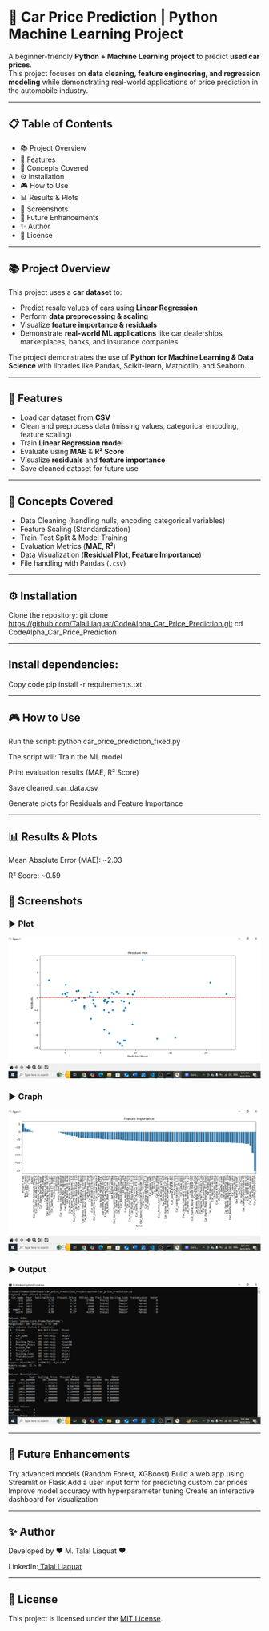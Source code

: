 # 🚗 Car Price Prediction | Python Machine Learning Project  

A beginner-friendly **Python + Machine Learning project** to predict **used car prices**.  
This project focuses on **data cleaning, feature engineering, and regression modeling** while demonstrating real-world applications of price prediction in the automobile industry.  

---

## 📋 Table of Contents  
- 📚 Project Overview  
- 🚀 Features  
- 🧠 Concepts Covered  
- ⚙️ Installation  
- 🎮 How to Use  
- 📊 Results & Plots  
- 📸 Screenshots  
- 🚧 Future Enhancements  
- ✨ Author  
- 📄 License  

---

## 📚 Project Overview  

This project uses a **car dataset** to:  
- Predict resale values of cars using **Linear Regression**  
- Perform **data preprocessing & scaling**  
- Visualize **feature importance & residuals**  
- Demonstrate **real-world ML applications** like car dealerships, marketplaces, banks, and insurance companies  

The project demonstrates the use of **Python for Machine Learning & Data Science** with libraries like Pandas, Scikit-learn, Matplotlib, and Seaborn.  

---

## 🚀 Features  

- Load car dataset from **CSV**  
- Clean and preprocess data (missing values, categorical encoding, feature scaling)  
- Train **Linear Regression model**  
- Evaluate using **MAE** & **R² Score**  
- Visualize **residuals** and **feature importance**  
- Save cleaned dataset for future use  

---

## 🧠 Concepts Covered  

- Data Cleaning (handling nulls, encoding categorical variables)  
- Feature Scaling (Standardization)  
- Train-Test Split & Model Training  
- Evaluation Metrics (**MAE, R²**)  
- Data Visualization (**Residual Plot, Feature Importance**)  
- File handling with Pandas (`.csv`)  

---

## ⚙️ Installation  

Clone the repository:
git clone https://github.com/TalalLiaquat/CodeAlpha_Car_Price_Prediction.git
cd CodeAlpha_Car_Price_Prediction

---
## Install dependencies:

Copy code
pip install -r requirements.txt

---
## 🎮 How to Use

Run the script:
python car_price_prediction_fixed.py

The script will:
Train the ML model

Print evaluation results (MAE, R² Score)

Save cleaned_car_data.csv

Generate plots for Residuals and Feature Importance

---

## 📊 Results & Plots
Mean Absolute Error (MAE): ~2.03

R² Score: ~0.59

## 📸 Screenshots

### ▶ Plot  
![plot](screenshort/1.png)  

### ▶ Graph  
![grapg](screenshort/2.png)  

### ▶ Output 
![Output](screenshort/3.png)  

---

## 🚧 Future Enhancements

Try advanced models (Random Forest, XGBoost)
Build a web app using Streamlit or Flask
Add a user input form for predicting custom car prices
Improve model accuracy with hyperparameter tuning
Create an interactive dashboard for visualization

---

## ✨ Author
Developed by ❤️ M. Talal Liaquat ❤️

LinkedIn:[ Talal Liaquat](https://www.linkedin.com/in/talal-liaquat/)

---

## 📄 License
This project is licensed under the [MIT License](LICENSE).

